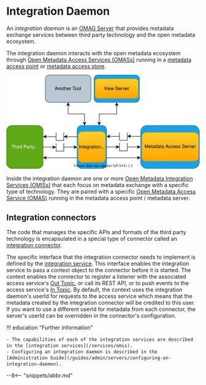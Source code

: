 <!-- SPDX-License-Identifier: CC-BY-4.0 -->
<!-- Copyright Contributors to the Egeria project 2020. -->

# Integration Daemon

An *integration daemon* is an [OMAG Server](/concepts/omag-server) that provides metadata exchange services between third party technology and the open metadata ecosystem.

The integration daemon interacts with the open metadata ecosystem through [Open Metadata Access Services (OMASs)](/services/omas) running in a [metadata access point](/concepts/metadata-accces-point) or [metadata access store](/concepts/metadata-access-store).

![Integration daemon sitting between a third party technology and a metadata access point](integration-daemon.svg)

Inside the integration daemon are one or more [Open Metadata Integration Services (OMISs)](/services/omis) that each focus on metadata exchange with a specific type of technology. They are paired with a specific [Open Metadata Access Service (OMAS)](/services/omas) running in the metadata access point / metadata server.


## Integration connectors

The code that manages the specific APIs and formats of the third party technology is encapsulated in a special type of connector called an [integration connector](/connectors/integration-connector).

The specific interface that the integration connector needs to implement is defined by the [integration service](/services/omis). This interface enables the integration service to pass a context object to the connector before it is started. The context enables the connector to register a listener with the associated access service's [Out Topic](/concepts/out-topic), or call its REST API, or to push events to the access service's [In Topic](/concepts/in-topic). By default, the context uses the integration daemon's userId for requests to the access service which means that the metadata created by the integration connector will be credited to this user. If you want to use a different userId for metadata from each connector, the server's userId can be overridden in the connector's configuration.

!!! education "Further information"

    - The capabilities of each of the integration services are described in the [integration services](/services/omis).
    - Configuring an integration daemon is described in the [Administration Guide](/guides/admin/servers/configuring-an-integration-daemon).

--8<-- "snippets/abbr.md"
